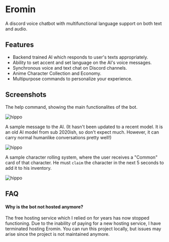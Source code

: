 
# Eromin

A discord voice chatbot with multifunctional language support on both text and audio. 


## Features

- Backend trained AI which responds to user's texts appropriately.
- Ability to set accent and set language on the AI's voice messages.
- Synchronous voice and text chat on Discord channels.
- Anime Character Collection and Economy.
- Multipurpose commands to personalize your experience.


## Screenshots

The help command, showing the main functionalites of the bot.

![hippo](https://i.imgur.com/ljjbWCV.gif)

A sample message to the AI. (It hasn't been updated to a recent model. It is an old AI model from sub 2020ish, so don't expect much. However, it can carry normal humanlike conversations pretty well!)

![hippo](https://i.imgur.com/ZDBrwQB.gif)

A sample character rolling system, where the user receives a "Common" card of that character. He must `claim` the character in the next 5 seconds to add it to his inventory.

![hippo](https://i.imgur.com/o3HRvZE.gif)


## FAQ

#### Why is the bot not hosted anymore?

The free hosting service which I relied on for years has now stopped functioning. Due to the inability of paying for a new hosting service, I have terminated hosting Eromin. You can run this project locally, but issues may arise since the project is not maintained anymore.

